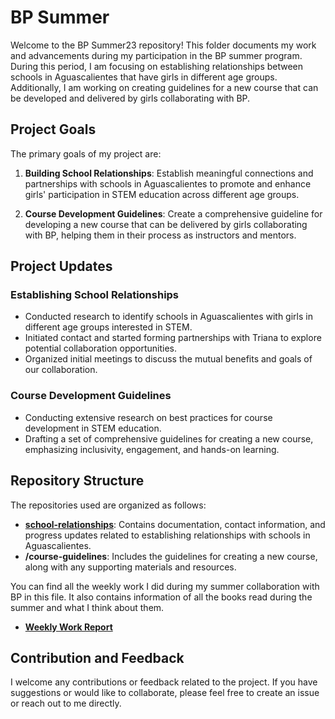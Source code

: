# BP Summer 

Welcome to the BP Summer23 repository! This folder documents my work and advancements during my participation in the BP summer program. During this period, I am focusing on establishing relationships between schools in Aguascalientes that have girls in different age groups. Additionally, I am working on creating guidelines for a new course that can be developed and delivered by girls collaborating with BP.

## Project Goals

The primary goals of my project are:

1. **Building School Relationships**: Establish meaningful connections and partnerships with schools in Aguascalientes to promote and enhance girls' participation in STEM education across different age groups.

2. **Course Development Guidelines**: Create a comprehensive guideline for developing a new course that can be delivered by girls collaborating with BP, helping them in their process as instructors and mentors.


## Project Updates

### Establishing School Relationships

- Conducted research to identify schools in Aguascalientes with girls in different age groups interested in STEM.
- Initiated contact and started forming partnerships with Triana to explore potential collaboration opportunities.
- Organized initial meetings to discuss the mutual benefits and goals of our collaboration.

### Course Development Guidelines

- Conducting extensive research on best practices for course development in STEM education.
- Drafting a set of comprehensive guidelines for creating a new course, emphasizing inclusivity, engagement, and hands-on learning.


## Repository Structure

The repositories used are organized as follows:

- **[school-relationships](https://github.com/patroneshermosos-oficial/school-relationships)**: Contains documentation, contact information, and progress updates related to establishing relationships with schools in Aguascalientes.
- **/course-guidelines**: Includes the guidelines for creating a new course, along with any supporting materials and resources.

You can find all the weekly work I did during my summer collaboration with BP in this file. It also contains information of all the books read during the summer and what I think about them.
- **[Weekly Work Report](https://github.com/patroneshermosos-oficial/Summer23/blob/main/CristinaVelazquez/WorkReport.md)**


## Contribution and Feedback

I welcome any contributions or feedback related to the project. If you have suggestions or would like to collaborate, please feel free to create an issue or reach out to me directly.




